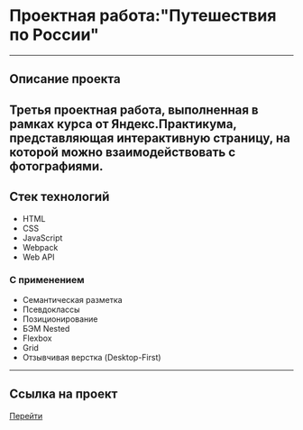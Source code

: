 # Проектная работа:"Путешествия по России"
---
## Описание проекта
Третья проектная работа, выполненная в рамках курса от Яндекс.Практикума, представляющая
интерактивную страницу, на которой можно взаимодействовать с фотографиями.
---
## Стек технологий
* HTML
* CSS
* JavaScript
* Webpack
* Web API
### С применением
* Семантическая разметка
* Псевдоклассы
* Позиционирование
* БЭМ Nested
* Flexbox
* Grid
* Отзывчивая верстка (Desktop-First)
---
## Cсылка на проект
[Перейти](https://sdfrthb.github.io/mesto-project-bootcamp/)
